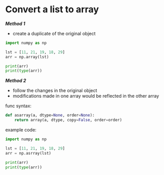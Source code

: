# **Convert a list to array**

***Method 1***

- create a duplicate of the original object

```python
import numpy as np

lst = [11, 21, 19, 18, 29]
arr = np.array(lst)

print(arr)
print(type(arr))
```

***Method 2***

- follow the changes in the original object
- modifications made in one array would be reflected in the other array

func syntax:
```python
def asarray(a, dtype=None, order=None):
    return array(a, dtype, copy=False, order=order)
```

example code:
```python
import numpy as np

lst = [11, 21, 19, 18, 29]
arr = np.asrray(lst)

print(arr)
print(type(arr))
```